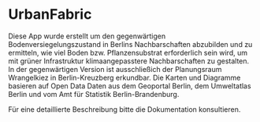 # UrbanFabric
Diese App wurde erstellt um den gegenwärtigen Bodenversiegelungszustand in Berlins Nachbarschaften abzubilden und zu ermitteln, wie viel Boden bzw. Pflanzensubstrat erforderlich sein wird, um mit grüner Infrastruktur klimaangepasstere Nachbarschaften zu gestalten. In der gegenwärtigen Version ist ausschließich der Planungsraum Wrangelkiez in Berlin-Kreuzberg erkundbar. Die Karten und Diagramme basieren auf Open Data Daten aus dem Geoportal Berlin, dem Umweltatlas Berlin und vom Amt für Statistik Berlin-Brandenburg.

Für eine detaillierte Beschreibung bitte die Dokumentation konsultieren.
